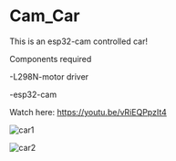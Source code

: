 # Cam_Car

This is an esp32-cam controlled car!

Components required

-L298N-motor driver

-esp32-cam

Watch here: https://youtu.be/vRiEQPpzIt4


![car1](https://user-images.githubusercontent.com/88222854/148677032-2777f094-5fb2-4f35-8441-448334c75aa5.jpg)

![car2](https://user-images.githubusercontent.com/88222854/148677034-fafeda68-ada5-4cc6-8876-61dc28878ed7.jpg)
